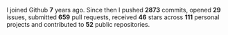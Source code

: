 
I joined Github **7** years ago. Since then I pushed **2873** commits, opened **29** issues, submitted **659** pull requests, received **46** stars across **111** personal projects and contributed to **52** public repositories.
